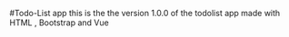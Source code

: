#Todo-List app
this is the the version 1.0.0 of the todolist app
made with HTML , Bootstrap and Vue
